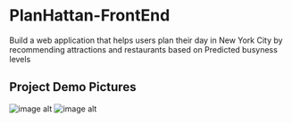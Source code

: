 # PlanHattan-FrontEnd
Build a web application that helps users plan their day in New York City by recommending attractions and restaurants based on Predicted busyness levels 

## Project Demo Pictures
![image alt](https://github.com/RaghulPrasath-Here/PlanHattan-FrontEnd/blob/943d0cb6b6923e61cb5a70a2b500c44fc5541dd3/1.png)
![image alt](https://github.com/RaghulPrasath-Here/PlanHattan-FrontEnd/blob/943d0cb6b6923e61cb5a70a2b500c44fc5541dd3/2.png)

